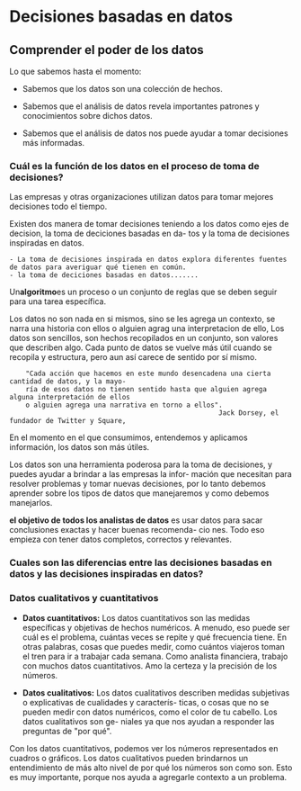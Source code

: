# Decisiones basadas en datos

## Comprender el poder de los datos

Lo que sabemos hasta el  momento:

- Sabemos que los datos son una colección de hechos.
  
- Sabemos que el análisis de datos revela importantes patrones y conocimientos sobre dichos datos.

- Sabemos que el análisis de datos nos puede ayudar a tomar decisiones más informadas.

### Cuál es la función de los datos en el proceso de toma de decisiones?

Las empresas y otras organizaciones utilizan datos para tomar mejores decisiones todo el tiempo.

Existen dos manera de tomar decisiones teniendo a los datos como ejes de decision, la toma de deciciones basadas en da-
tos y la toma de decisiones inspiradas en datos.

    - La toma de decisiones inspirada en datos explora diferentes fuentes de datos para averiguar qué tienen en común.
    - la toma de deciciones basadas en datos.......

Un**algoritmo**es un proceso o un conjunto de reglas que se deben seguir para una tarea específica.

Los datos no son nada en si mismos, sino se les agrega un contexto, se narra una historia con ellos o alguien agrag una
interpretacion de ello, Los datos son sencillos, son hechos recopilados en un conjunto, son valores que describen algo.
 Cada punto de datos se vuelve más útil cuando se recopila y estructura, pero aun así carece de sentido por sí mismo.

        "Cada acción que hacemos en este mundo desencadena una cierta cantidad de datos, y la mayo-
        ría de esos datos no tienen sentido hasta que alguien agrega alguna interpretación de ellos
        o alguien agrega una narrativa en torno a ellos".
                                                        Jack Dorsey, el fundador de Twitter y Square,

En el momento en el que consumimos, entendemos y aplicamos información, los datos son más útiles.

Los datos son una herramienta poderosa para la toma de decisiones, y puedes ayudar a brindar a las empresas la infor-
mación que necesitan para resolver problemas y tomar nuevas decisiones, por lo tanto debemos aprender sobre los tipos
de datos que manejaremos y como debemos manejarlos.

 **el objetivo de todos los analistas de datos** es usar datos para sacar conclusiones exactas y hacer buenas recomenda-
 cio nes. Todo eso empieza con tener datos completos, correctos y relevantes.

### Cuales son las diferencias entre las decisiones basadas en datos y las decisiones inspiradas en datos?

### Datos cualitativos y cuantitativos

- **Datos cuantitativos:** Los datos cuantitativos son las medidas específicas y objetivas de hechos numéricos. A menudo,
  eso puede ser cuál es el problema, cuántas veces se repite y qué frecuencia tiene. En otras palabras, cosas que puedes
  medir, como cuántos viajeros toman el tren para ir a trabajar cada semana. Como analista financiera, trabajo con muchos
  datos cuantitativos. Amo la certeza y la precisión de los números.

- **Datos cualitativos:** Los datos cualitativos describen medidas subjetivas o explicativas de cualidades y caracterís-
  ticas, o cosas que no se pueden medir con datos numéricos, como el color de tu cabello. Los datos cualitativos son ge-
  niales ya que nos ayudan a responder las preguntas de "por qué".

Con los datos cuantitativos, podemos ver los números representados en cuadros o gráficos. Los datos cualitativos pueden
brindarnos un entendimiento de más alto nivel de por qué los números son como son. Esto es muy importante, porque nos
ayuda a agregarle contexto a un problema.
